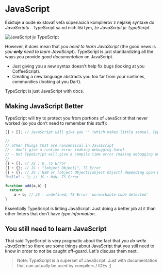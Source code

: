 # JavaScript

Existuje a bude existovať veľa súperiacich kompilerov z nejakej syntaxe do  _JavaScriptu ._ TypeScript sa od nich líši tým, že  _JavaScript je TypeScript_. 

![JavaScript je TypeScript](https://raw.githubusercontent.com/basarat/typescript-book/master/images/venn.png)

However, it does mean that _you need to learn JavaScript_ \(the good news is _you **only** need to learn JavaScript_\). TypeScript is just standardizing all the ways you provide _good documentation_ on JavaScript.

* Just giving you a new syntax doesn't help fix bugs \(looking at you CoffeeScript\).
* Creating a new language abstracts you too far from your runtimes, communities \(looking at you Dart\).

TypeScript is just JavaScript with docs.

## Making JavaScript Better

TypeScript will try to protect you from portions of JavaScript that never worked \(so you don't need to remember this stuff\):

```typescript
[] + []; // JavaScript will give you "" (which makes little sense), TypeScript will error

//
// other things that are nonsensical in JavaScript
// - don't give a runtime error (making debugging hard)
// - but TypeScript will give a compile time error (making debugging unnecessary)
//
{} + []; // JS : 0, TS Error
[] + {}; // JS : "[object Object]", TS Error
{} + {}; // JS : NaN or [object Object][object Object] depending upon browser, TS Error
"hello" - 1; // JS : NaN, TS Error

function add(a,b) {
  return
    a + b; // JS : undefined, TS Error 'unreachable code detected'
}
```

Essentially TypeScript is linting JavaScript. Just doing a better job at it than other linters that don't have _type information_.

## You still need to learn JavaScript

That said TypeScript is very pragmatic about the fact that _you do write JavaScript_ so there are some things about JavaScript that you still need to know in order to not be caught off-guard. Let's discuss them next.

> Note: TypeScript is a superset of JavaScript. Just with documentation that can actually be used by compilers / IDEs ;\)

